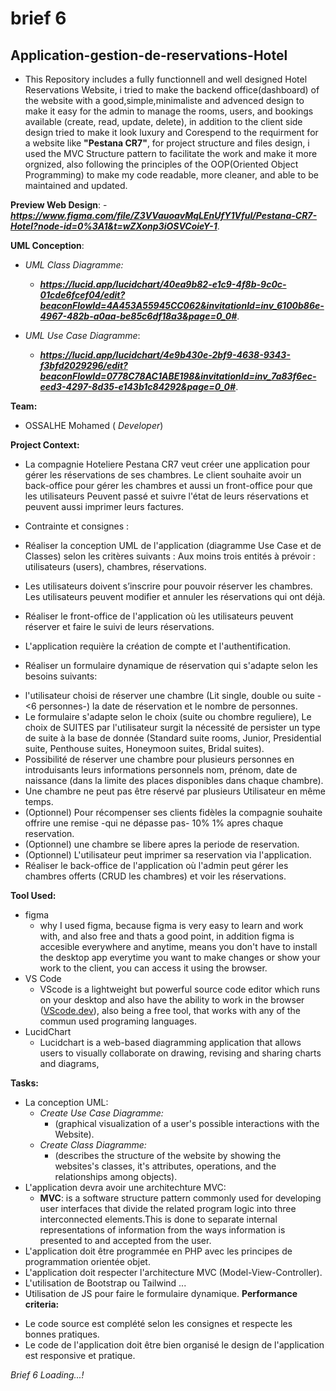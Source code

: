 # brief 6
## Application-gestion-de-reservations-Hotel

* This Repository includes a fully functionnell and well designed Hotel Reservations Website, i tried to make the backend office(dashboard) of the website with a good,simple,minimaliste and advenced design to make it easy for the admin to manage the rooms, users, and bookings available (create, read, update, delete), in addition to the client side design tried to make it look luxury and Corespend to the requirment for a website like <b>"Pestana CR7"</b>, for project structure and files design, i used the MVC Structure pattern to facilitate the work and make it more orgnized, also following the principles of the OOP(Oriented Object Programming) to make my code readable, more cleaner, and able to be maintained and updated.

**Preview Web Design**:
    - ***https://www.figma.com/file/Z3VVauoavMqLEnUfY1VfuI/Pestana-CR7-Hotel?node-id=0%3A1&t=wZXonp3iOSVCoieY-1***.

**UML Conception**:
* *UML Class Diagramme:*
    - ***https://lucid.app/lucidchart/40ea9b82-e1c9-4f8b-9c0c-01cde6fcef04/edit?beaconFlowId=4A453A55945CC062&invitationId=inv_6100b86e-4967-482b-a0aa-be85c6df18a3&page=0_0#***.

* *UML Use Case Diagramme*:
    - ***https://lucid.app/lucidchart/4e9b430e-2bf9-4638-9343-f3bfd2029296/edit?beaconFlowId=0778C78AC1ABE198&invitationId=inv_7a83f6ec-eed3-4297-8d35-e143b1c84292&page=0_0#***.


**Team:**
- OSSALHE Mohamed ( *Developer*)

**Project Context:**
* La compagnie Hoteliere Pestana CR7 veut créer une application pour gérer les réservations de ses chambres.
Le client souhaite avoir un back-office pour gérer les chambres et aussi un front-office pour que les utilisateurs Peuvent passé et suivre l'état de leurs réservations et peuvent aussi imprimer leurs factures.

* Contrainte et consignes  :

- Réaliser la conception UML de l'application (diagramme Use Case et de Classes) selon les critères suivants : Aux moins trois entités à prévoir : utilisateurs (users), chambres, réservations.

- Les utilisateurs doivent s’inscrire pour pouvoir réserver les chambres. Les utilisateurs peuvent modifier et annuler les réservations qui ont déjà.

- Réaliser le front-office de l'application où les utilisateurs peuvent réserver et faire le suivi de leurs réservations.
- L'application requière la création de compte et l'authentification.

* Réaliser un formulaire dynamique de réservation qui s'adapte selon les besoins suivants:

- l'utilisateur choisi de réserver une chambre (Lit single, double ou suite -<6 personnes-) la date de réservation et le nombre de personnes.
- Le formulaire s'adapte selon le choix (suite ou chombre reguliere), Le choix de SUITES par l'utilisateur surgit la nécessité de persister un type de suite à la base de donnée (Standard suite rooms, Junior, Presidential suite, Penthouse suites, Honeymoon suites, Bridal suites).
- Possibilité de réserver une chambre pour plusieurs personnes en introduisants leurs informations personnels nom, prénom, date de naissance (dans la limite des places disponibles dans chaque chambre).
- Une chambre ne peut pas être réservé par plusieurs Utilisateur en même temps.
- (Optionnel) Pour récompenser ses clients fidèles la compagnie souhaite offrire une remise -qui ne dépasse pas- 10% 1% apres chaque reservation.
- (Optionnel) une chambre se libere apres la periode de reservation.
- (Optionnel) L'utilisateur peut imprimer sa reservation via l'application.
- Réaliser le back-office de l'application où l'admin peut gérer les chambres offerts (CRUD les chambres) et voir les réservations.

**Tool Used:**
* figma
    - why I used figma, because figma is very easy to learn and work with, and also free and thats a good point, in addition figma is accesible everywhere and anytime, means you don't have to install
    the desktop app everytime you want to make changes or show your
    work to the client, you can access it using the browser.
* VS Code
    - VScode is a lightweight but powerful source code editor which runs on your desktop and also have the ability to work in the browser (<a href="vscode.dev">VScode.dev</a>), also being a free tool, that works with any of the commun used programing languages. 
* LucidChart
    - Lucidchart is a web-based diagramming application that allows users to visually collaborate on drawing, revising and sharing charts and diagrams, 

**Tasks:**
* La conception UML:
    - *Create Use Case Diagramme:*
        - (graphical visualization of a user's possible interactions with the Website).
    - *Create Class Diagramme:*
        - (describes the structure of the website by showing the websites's classes, it's attributes, operations, and the relationships among objects).
* ​L'application devra avoir une architechture MVC:
    - **MVC**: is a software structure pattern commonly used for developing user interfaces that divide the related program logic into three interconnected elements.This is done to separate internal representations of information from the ways information is presented to and accepted from the user.
* L'application doit être programmée en PHP avec les principes de programmation orientée objet.
* L'application doit respecter l'architecture MVC (Model-View-Controller).
* L'utilisation de Bootstrap ou Tailwind ...
* Utilisation de JS pour faire le formulaire dynamique.
**Performance criteria:**
- Le code source est complété selon les consignes et respecte les bonnes pratiques.
- Le code de l'application doit être bien organisé le design de l'application est responsive et pratique.

*Brief 6 Loading...!*
